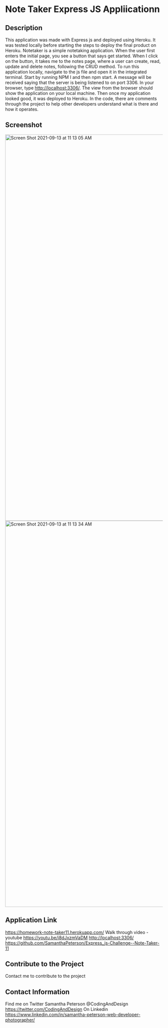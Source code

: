 # Note Taker Express JS Appliicationn

## Description

This application was made with Express js and deployed using Heroku. It was tested locally before starting the steps to deploy the final product on Heroku.
Notetaker is a simple notetaking application. When the user first enters the initial page, you see a button that says get started. When I click on the button, it takes me to the notes page, where a user can create, read, update and delete notes, following the CRUD method. To run this application locally, navigate to the js file and open it in the integrated terminal. Start by running NPM I and then npm start. A message will be received saying that the server is being listened to on port 3306.
In your browser, type <http://localhost:3306/>. The view from the browser should show the application on your local machine. Then once my application looked good, it was deployed to Heroku. In the code, there are comments through the project to help other developers understand what is there and how it operates.

## Screenshot

<img width="1230" alt="Screen Shot 2021-09-13 at 11 13 05 AM" src="https://user-images.githubusercontent.com/85209802/133127711-94948660-8b26-49e9-908a-f078f47997e1.png">
<img width="1230" alt="Screen Shot 2021-09-13 at 11 13 34 AM" src="https://user-images.githubusercontent.com/85209802/133127721-5bf46707-d9a5-40b5-a7e0-1bcdf448a78f.png">


## Application Link

<https://homework-note-taker11.herokuapp.com/>
Walk through video -youtube <https://youtu.be/i8dJxzmVaDM>
<http://localhost:3306/>
<https://github.com/SamanthaPeterson/Express_js-Challenge--Note-Taker-11>

## Contribute to the Project

Contact me to contribute to the project

## Contact Information

Find me on Twitter Samantha Peterson @CodingAndDesign
<https://twitter.com/CodingAndDesign>
On Linkedin
<https://www.linkedin.com/in/samantha-peterson-web-developer-photographer/>

